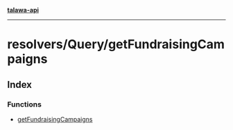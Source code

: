 [**talawa-api**](../../../README.md)

***

# resolvers/Query/getFundraisingCampaigns

## Index

### Functions

- [getFundraisingCampaigns](functions/getFundraisingCampaigns.md)
